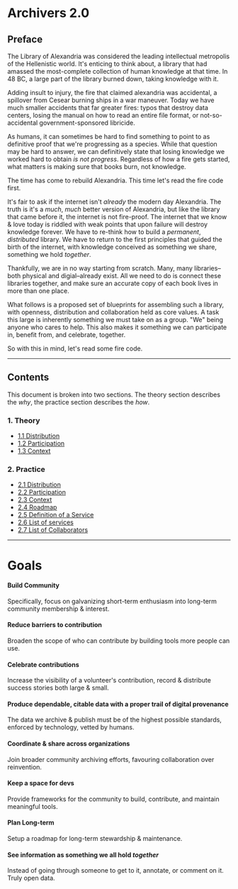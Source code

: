 # Archivers 2.0

## Preface

The Library of Alexandria was considered the leading intellectual metropolis of the Hellenistic world. It's enticing to think about, a library that had amassed the most-complete collection of human knowledge at that time. In 48 BC, a large part of the library burned down, taking knowledge with it.

Adding insult to injury, the fire that claimed alexandria was accidental, a spillover from Cesear burning ships in a war maneuver. Today we have much smaller accidents that far greater fires: typos that destroy data centers, losing the manual on how to read an entire file format, or not-so-accidental government-sponsored libricide.

As humans, it can sometimes be hard to find something to point to as definitive proof that we're progressing as a species. While that question may be hard to answer, we can definitively state that losing knowledge we worked hard to obtain _is not progress_. Regardless of how a fire gets started, what matters is making sure that books burn, not knowledge.

The time has come to rebuild Alexandria. This time let's read the fire code first.

It's fair to ask if the internet isn't _already_ the modern day Alexandria. The truth is it's a _much_, _much_ better version of Alexandria, but like the library that came before it, the internet is not fire-proof. The internet that we know & love today is riddled with weak points that upon failure will destroy knowledge forever. We have to re-think how to build a _permanent_, _distributed_ library. We have to return to the first principles that guided the birth of the internet, with knowledge conceived as something we share, something we hold _together_.

Thankfully, we are in no way starting from scratch. Many, many libraries–both physical and digial–already exist. All we need to do is connect these libraries together, and make sure an accurate copy of each book lives in more than one place.

What follows is a proposed set of blueprints for assembling such a library, with openness, distribution and collaboration held as core values. A task this large is inherently something we must take on as a group. "We" being anyone who cares to help. This also makes it something we can participate in, benefit from, and celebrate, together.

So with this in mind, let's read some fire code.

** **
## Contents

This document is broken into two sections. The theory section describes the _why_, the practice section describes the _how_.

### 1. Theory
* [1.1 Distribution](theory/distribution.md)
* [1.2 Participation](theory/participation.md)
* [1.3 Context](theory/context.md)

### 2. Practice
* [2.1 Distribution](practice/distribution.md)
* [2.2 Participation](practice/participation.md)
* [2.3 Context](practice/context.md)
* [2.4 Roadmap](practice/roadmap.md)
* [2.5 Definition of a Service](practice/service_definition.md)
* [2.6 List of services](practice/services_list.md)
* [2.7 List of Collaborators](practice/collaborators.md)


** **
# Goals

#### Build Community
Specifically, focus on galvanizing short-term enthusiasm into long-term community membership & interest.

#### Reduce barriers to contribution
Broaden the scope of who can contribute by building tools more people can use.

#### Celebrate contributions
Increase the visibility of a volunteer's contribution, record & distribute success stories both large & small.

#### Produce dependable, citable data with a proper trail of digital provenance
The data we archive & publish must be of the highest possible standards, enforced by technology, vetted by humans.

#### Coordinate & share across organizations
Join broader community archiving efforts, favouring collaboration over reinvention.

#### Keep a space for devs
Provide frameworks for the community to build, contribute, and maintain meaningful tools.

#### Plan Long-term
Setup a roadmap for long-term stewardship & maintenance.

#### See information as something we all hold *together*
Instead of going through someone to get to it, annotate, or comment on it. Truly open data.

